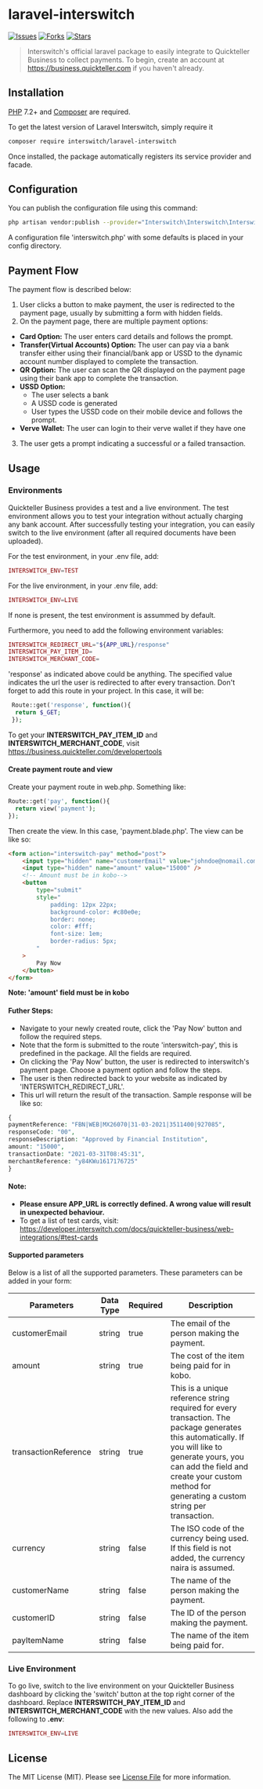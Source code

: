 # laravel-interswitch

[![Issues](	https://img.shields.io/github/issues/techquest/isw-laravel-sdk)](https://github.com/techquest/isw-laravel-sdk/issues)
[![Forks](	https://img.shields.io/github/forks/techquest/isw-laravel-sdk)](https://github.com/techquest/isw-laravel-sdk/network/members)
[![Stars](	https://img.shields.io/github/stars/techquest/isw-laravel-sdk)](https://github.com/techquest/isw-laravel-sdk/stargazers)

> Interswitch's official laravel package to easily integrate to Quickteller Business to collect payments.
To begin, create an account at https://business.quickteller.com if you haven't already.

## Installation

[PHP](https://php.net) 7.2+ and [Composer](https://getcomposer.org) are required.

To get the latest version of Laravel Interswitch, simply require it

```bash
composer require interswitch/laravel-interswitch
```
Once installed, the package automatically registers its service provider and facade.


## Configuration
You can publish the configuration file using this command:
```bash
php artisan vendor:publish --provider="Interswitch\Interswitch\InterswitchServiceProvider"
```
A configuration file 'interswitch.php' with some defaults is placed in your config directory.


## Payment Flow
The payment flow is described below:

1. User clicks a button to make payment, the user is redirected to the payment page, usually by submitting a form with hidden fields.
2. On the payment page, there are multiple payment options:
- **Card Option:** The user enters card details and follows the prompt.
- **Transfer(Virtual Accounts) Option:** The user can pay via a bank transfer either using their financial/bank app or USSD to the dynamic account number displayed to complete the transaction.
- **QR Option:** The user can scan the QR displayed on the payment page using their bank app to complete the transaction.
- **USSD Option:** 
    - The user selects a bank
    - A USSD code is generated 
    - User types the USSD code on their mobile device and follows the prompt. 
- **Verve Wallet:** The user can login to their verve wallet if they have one
3. The user gets a prompt indicating a successful or a failed transaction.

## Usage

### Environments
Quickteller Business provides a test and a live environment. 
The test environment allows you to test your integration without actually charging any bank account. 
After successfully testing your integration, you can easily switch to the live environment (after all required documents have been uploaded).

For the test environment, in your .env file, add:
```php
INTERSWITCH_ENV=TEST
```
For the live environment, in your .env file, add:
```php
INTERSWITCH_ENV=LIVE
```
If none is present, the test environment is assummed by default.

Furthermore, you need to add the following environment variables:
```php
INTERSWITCH_REDIRECT_URL="${APP_URL}/response"
INTERSWITCH_PAY_ITEM_ID= 
INTERSWITCH_MERCHANT_CODE= 
```
'response' as indicated above could be anything. 
The specified value indicates the url the user is redirected to after every transaction.
Don't forget to add this route in your project. In this case, it will be:
```php
 Route::get('response', function(){
  return $_GET;
 });
```

To get your **INTERSWITCH_PAY_ITEM_ID** and **INTERSWITCH_MERCHANT_CODE**,
visit https://business.quickteller.com/developertools


#### Create payment route and view
Create your payment route in web.php. Something like: 
```php
Route::get('pay', function(){
  return view('payment');
});
```
Then create the view. In this case, 'payment.blade.php'. 
The view can be like so:
```html
<form action="interswitch-pay" method="post">
    <input type="hidden" name="customerEmail" value="johndoe@nomail.com" />
    <input type="hidden" name="amount" value="15000" />
    <!-- Amount must be in kobo-->
    <button
        type="submit"
        style="
            padding: 12px 22px;
            background-color: #c80e0e;
            border: none;
            color: #fff;
            font-size: 1em;
            border-radius: 5px;
        "
    >
        Pay Now
    </button>
</form>
```
**Note: 'amount' field must be in kobo**

#### Futher Steps: ####
- Navigate to your newly created route, click the 'Pay Now' button and follow the required steps. 
- Note that the form is submitted to the route 'interswitch-pay', this is predefined in the package. All the fields are required. 
- On clicking the 'Pay Now' button, the user is redirected to interswitch's payment page. Choose a payment option and follow the steps. 
- The user is then redirected back to your website as indicated by 'INTERSWITCH_REDIRECT_URL'.
- This url will return the result of the transaction. Sample response will be like so:
```php
{
paymentReference: "FBN|WEB|MX26070|31-03-2021|3511400|927085",
responseCode: "00",
responseDescription: "Approved by Financial Institution",
amount: "15000",
transactionDate: "2021-03-31T08:45:31",
merchantReference: "y84KWu1617176725"
}
```
#### Note: #### 
- **Please ensure APP_URL is correctly defined. A wrong value will result in unexpected behaviour.**
- To get a list of test cards, visit:
 https://developer.interswitch.com/docs/quickteller-business/web-integrations/#test-cards

#### Supported parameters ####
Below is a list of all the supported parameters. These parameters can be added in your form:

| Parameters           | Data Type                 | Required | Description                                                                                                                                                                                                                                         |
|----------------------|---------------------------|----------|-----------------------------------------------------------------------------------------------------------------------------------------------------------------------------------------------------------------------------------------------------|
| customerEmail        | string                    | true     | The email of the person making the payment.                                                                                                                                                                                                         |
| amount               | string                    | true     | The cost of the item being paid for in kobo.                                                                                                                                                                                                        |
| transactionReference | string                    | true    | This is a unique reference string required for every transaction. The package generates this automatically. If you will like to generate yours, you can add the field and create your custom method for generating a custom string per transaction. |
| currency             | string                    | false    | The ISO code of the currency being used. If this field is not added, the currency naira is assumed.                                                                                                                                                 |
| customerName         | string                    | false    | The name of the person making the payment.                                                                                                                                                                                                          |
| customerID           | string                    | false    | The ID of the person making the payment.                                                                                                                                                                                                            |
|payItemName            | string                    | false   | The name of the item being paid for. |                                                                                   |                                                                                     |


### Live Environment
To go live, switch to the live environment on your Quickteller Business dashboard by clicking the 'switch' button at the top right corner of the dashboard. Replace **INTERSWITCH_PAY_ITEM_ID** and **INTERSWITCH_MERCHANT_CODE** with the new values. Also add the following to **.env**:
```php
INTERSWITCH_ENV=LIVE
```

 ## License 
The MIT License (MIT). Please see [License File](LICENSE.md) for more information.






